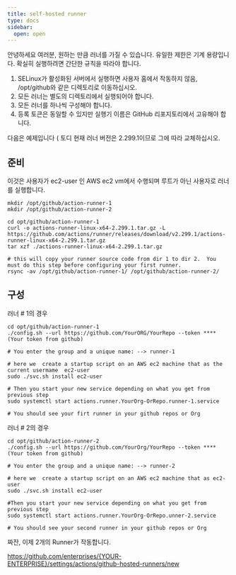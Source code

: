 ```yaml
---
title: self-hosted runner
type: docs
sidebar:
  open: open
---
```


안녕하세요 여러분,
원하는 만큼 러너를 가질 수 있습니다. 유일한 제한은 기계 용량입니다.
확실히 실행하려면 간단한 규칙을 따라야 합니다.

1. SELinux가 활성화된 서버에서 실행하면 사용자 홈에서 작동하지 않음, /opt/github와 같은 디렉토리로 이동하십시오.
2. 모든 러너는 별도의 디렉토리에서 실행되어야 합니다.
3. 모든 러너를 하나씩 구성해야 합니다.
4. 등록 토큰은 동일할 수 있지만 실행기 이름은 GitHub 리포지토리에서 고유해야 합니다.

다음은 예제입니다 ( 토디 현재 러너 버전은 2.299.1이므로 그에 따라 교체하십시오.

## 준비

이것은 사용자가 ec2-user 인 AWS ec2 vm에서 수행되며 루트가 아닌 사용자로 러너를 실행합니다.

```shell
mkdir /opt/github/action-runner-1
mkdir /opt/github/action-runner-2

cd opt/github/action-runner-1
curl -o actions-runner-linux-x64-2.299.1.tar.gz -L https://github.com/actions/runner/releases/download/v2.299.1/actions-runner-linux-x64-2.299.1.tar.gz
tar xzf ./actions-runner-linux-x64-2.299.1.tar.gz

# this will copy your runner source code from dir 1 to dir 2.  You must do this step before configuring your first runner.
rsync -av /opt/github/action-runner-1/ /opt/github/action-runner-2/
```

## 구성

러너 # 1의 경우

```shell
cd opt/github/action-runner-1
./config.sh --url https://github.com/YourORG/YourRepo --token **** (Your token from github)

# You enter the group and a unique name: --> runner-1

# here we  create a startup script on an AWS ec2 machine that as the current usermame  ec2-user
sudo ./svc.sh install ec2-user

# Then you start your new service depending on what you get from previous step
sudo systemctl start actions.runner.YourOrg-OrRepo.runner-1.service

# You should see your firt runner in your github repos or Org
```

러너 # 2의 경우

```shell
cd opt/github/action-runner-2
./config.sh --url https://github.com/YourOrg/YourRepo --token **** (Your token from github)

# You enter the group and a unique name: --> runner-2

# here we  create a startup script on an AWS ec2 machine that as ec2-user
sudo ./svc.sh install ec2-user

#Then you start your new service depending on what you get from previous step
sudo systemctl start actions.runner.YourOrg-OrRepo.unner-2.service

# You should see your second runner in your github repos or Org
```

짜잔, 이제 2개의 Runner가 작동합니다.

https://github.com/enterprises/{YOUR-ENTERPRISE}/settings/actions/github-hosted-runners/new
